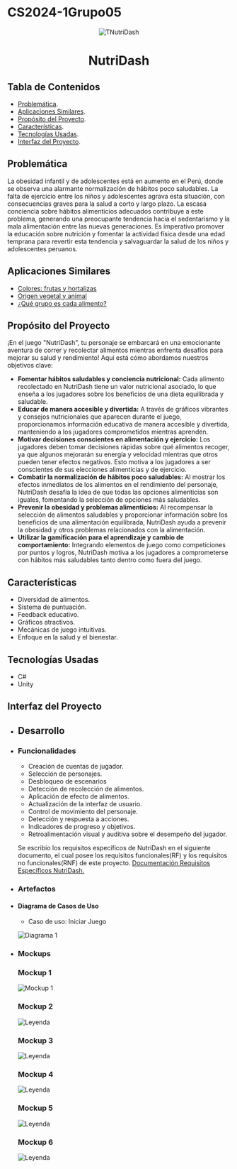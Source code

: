 # CS2024-1Grupo05

<p align="center">
  <img src="/RecursosDocumentacion/Logo.svg" alt="TNutriDash">
</p>
<h1 align="center">NutriDash</h1>

## Tabla de Contenidos

- [Problemática](#problemática).
- [Aplicaciones Similares](#aplicaciones-similares).
- [Propósito del Proyecto](#propósito-del-proyecto).
- [Características](#características).
- [Tecnologías Usadas](#tecnologías-usadas).
- [Interfaz del Proyecto](#interfaz-del-proyecto).

## Problemática

La obesidad infantil y de adolescentes está en aumento en el Perú, donde se observa una alarmante normalización de hábitos poco saludables. La falta de ejercicio entre los niños y adolescentes agrava esta situación, con consecuencias graves para la salud a corto y largo plazo. La escasa conciencia sobre hábitos alimenticios adecuados contribuye a este problema, generando una preocupante tendencia hacia el sedentarismo y la mala alimentación entre las nuevas generaciones. Es imperativo promover la educación sobre nutrición y fomentar la actividad física desde una edad temprana para revertir esta tendencia y salvaguardar la salud de los niños y adolescentes peruanos.

## Aplicaciones Similares

- [Colores: frutas y hortalizas](https://www.minilandteachandplay.com/recurso/colores-frutas-y-hortalizas/)
- [Origen vegetal y animal](https://www.minilandteachandplay.com/recurso/origen-vegetal-y-animal/)
- [¿Qué grupo es cada alimento?](https://www.minilandteachandplay.com/recurso/que-grupo-es-cada-alimento/)

## Propósito del Proyecto

¡En el juego "NutriDash", tu personaje se embarcará en una emocionante aventura de correr y recolectar alimentos mientras enfrenta desafíos para mejorar su salud y rendimiento! Aquí está cómo abordamos nuestros objetivos clave:

* **Fomentar hábitos saludables y conciencia nutricional:** Cada alimento recolectado en NutriDash tiene un valor nutricional asociado, lo que enseña a los jugadores sobre los beneficios de una dieta equilibrada y saludable.
* **Educar de manera accesible y divertida:** A través de gráficos vibrantes y consejos nutricionales que aparecen durante el juego, proporcionamos información educativa de manera accesible y divertida, manteniendo a los jugadores comprometidos mientras aprenden.
* **Motivar decisiones conscientes en alimentación y ejercicio:** Los jugadores deben tomar decisiones rápidas sobre qué alimentos recoger, ya que algunos mejorarán su energía y velocidad mientras que otros pueden tener efectos negativos. Esto motiva a los jugadores a ser conscientes de sus elecciones alimenticias y de ejercicio.
* **Combatir la normalización de hábitos poco saludables:** Al mostrar los efectos inmediatos de los alimentos en el rendimiento del personaje, NutriDash desafía la idea de que todas las opciones alimenticias son iguales, fomentando la selección de opciones más saludables.
* **Prevenir la obesidad y problemas alimenticios:** Al recompensar la selección de alimentos saludables y proporcionar información sobre los beneficios de una alimentación equilibrada, NutriDash ayuda a prevenir la obesidad y otros problemas relacionados con la alimentación.
* **Utilizar la gamificación para el aprendizaje y cambio de comportamiento:** Integrando elementos de juego como competiciones por puntos y logros, NutriDash motiva a los jugadores a comprometerse con hábitos más saludables tanto dentro como fuera del juego.

## Características

* Diversidad de alimentos.
* Sistema de puntuación.
* Feedback educativo.
* Gráficos atractivos.
* Mecánicas de juego intuitivas.
* Enfoque en la salud y el bienestar.

## Tecnologías Usadas

* C#
* Unity 
## Interfaz del Proyecto
- ## Desarrollo
- ### Funcionalidades

  * Creación de cuentas de jugador.
  * Selección de personajes.
  * Desbloqueo de escenarios
  * Detección de recolección de alimentos.
  * Aplicación de efecto de alimentos.
  * Actualización de la interfaz de usuario.
  * Control de movimiento del personaje.
  * Detección y respuesta a acciones.
  * Indicadores de progreso y objetivos.
  * Retroalimentación visual y auditiva sobre el desempeño del jugador.

  Se escribio los requisitos específicos de NutriDash en el siguiente documento, el cual posee los requisitos funcionales(RF) y los requisitos no funcionales(RNF) de este proyecto. 
  [Documentación Requisitos Específicos NutriDash.](https://drive.google.com/drive/folders/1gFDKs48Db6IF5c2L-uB0VtFrnvM_azoa?usp=sharing)
  
- ### Artefactos
- #### Diagrama de Casos de Uso

  - Caso de uso: Iniciar Juego
    
  ![Diagrama 1](/RecursosDocumentacion/Diagrama1v2.png)

- ### Mockups
  ### Mockup 1
  
  ![Mockup 1](/RecursosDocumentacion/mockup1.png)

  ### Mockup 2
  ![Leyenda](/RecursosDocumentacion/mockup3.png)

  ### Mockup 3
  ![Leyenda](/RecursosDocumentacion/mockup5.png)

  ### Mockup 4
  ![Leyenda](/RecursosDocumentacion/mockup6.png)

  ### Mockup 5
  ![Leyenda](/RecursosDocumentacion/leyenda.png)

  ### Mockup 6
  ![Leyenda](/RecursosDocumentacion/mockup4.png)

  
